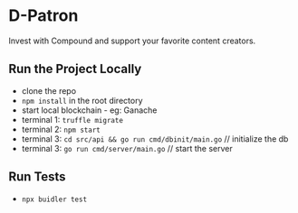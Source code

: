 # D-Patron

Invest with Compound and support your favorite content creators.

## Run the Project Locally

- clone the repo
- `npm install` in the root directory
- start local blockchain - eg: Ganache
- terminal 1: `truffle migrate`
- terminal 2: `npm start`
- terminal 3: `cd src/api && go run cmd/dbinit/main.go` // initialize the db
- terminal 3: `go run cmd/server/main.go` // start the server

## Run Tests
- `npx buidler test`
